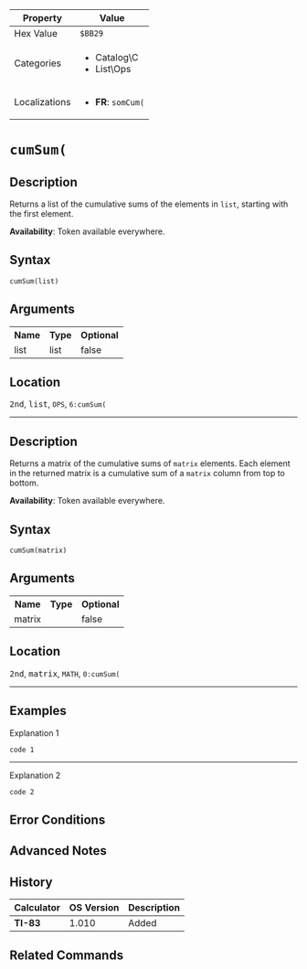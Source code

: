 | Property      | Value |
|---------------|-------|
| Hex Value     | `$BB29`|
| Categories    | <ul><li>Catalog\C</li><li>List\Ops</li></ul> |
| Localizations | <ul><li><b>FR</b>: `somCum(`</li></ul> |

# `cumSum(`

## Description
Returns a list of the cumulative sums of the elements in `list`, starting with the first element.


<b>Availability</b>: Token available everywhere.

## Syntax
`cumSum(list)`

## Arguments
<table>
<tr><th>Name</th><th>Type</th><th>Optional</th></tr>

<tr><td>list</td><td>list</td><td>false</td></tr>

</table>

## Location
<kbd>2nd</kbd>, <kbd>list</kbd>, `OPS`, `6:cumSum(`
<hr>

## Description
Returns a matrix of the cumulative sums of `matrix` elements. Each element in the returned matrix is a cumulative sum of a `matrix` column from top to bottom.


<b>Availability</b>: Token available everywhere.

## Syntax
`cumSum(matrix)`

## Arguments
<table>
<tr><th>Name</th><th>Type</th><th>Optional</th></tr>

<tr><td>matrix</td><td></td><td>false</td></tr>

</table>

## Location
<kbd>2nd</kbd>, <kbd>matrix</kbd>, `MATH`, `0:cumSum(`
<hr>

## Examples

Explanation 1
```ti-basic
code 1
```
---
Explanation 2
```ti-basic
code 2
```

## Error Conditions


## Advanced Notes


## History
| Calculator | OS Version | Description |
|------------|------------|-------------|
| <b>TI-83</b> | 1.010 | Added

## Related Commands

    